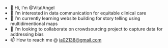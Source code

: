 - 👋 Hi, I’m @VitalAngel
- 👀 I’m interested in data communication for equitable clinical care
- 🌱 I’m currently learning website building for story telling using multidimentional maps 
- 💞️ I’m looking to collaborate on crowdsourcing project to capture data for addressing bias
- 📫 How to reach me @ ia02138@gmail.com
<!---
VitalAngel/VitalAngel is a ✨ special ✨ repository because its `README.md` (this file) appears on your GitHub profile.
You can click the Preview link to take a look at your changes.
--->
